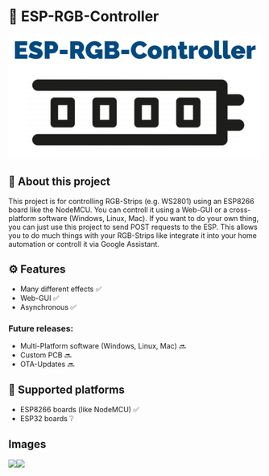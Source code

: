 # 🌈 ESP-RGB-Controller
<p align="center"><img src="https://raw.githubusercontent.com/WoodyLetsCode/ESP-RGB-Controller/master/ESP-RGB-Controller.png"></p>

## 👋 About this project
This project is for controlling RGB-Strips (e.g. WS2801) using an ESP8266 board like the NodeMCU. You can controll it using a Web-GUI or a cross-platform software (Windows, Linux, Mac). If you want to do your own thing, you can just use this project to send POST requests to the ESP. This allows you to do much things with your RGB-Strips like integrate it into your home automation or controll it via Google Assistant.

## ⚙️ Features
- Many different effects ✅
- Web-GUI ✅
- Asynchronous ✅
### Future releases:
- Multi-Platform software (Windows, Linux, Mac) 🔜
- Custom PCB 🔜
- OTA-Updates 🔜

## 💾 Supported platforms
- ESP8266 boards (like NodeMCU) ✅
- ESP32 boards ❔

## Images
<img src="https://github.com/WoodyLetsCode/ESP-RGB-Controller/raw/master/iphone-xs-with-macbook-air-in-the-background.jpg" width="50%"><img src="https://github.com/WoodyLetsCode/ESP-RGB-Controller/raw/master/ipad-pro-on-white-table.jpg" width="50%">

